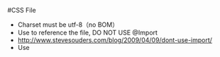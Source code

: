 #CSS File

* Charset must be utf-8（no BOM）
* Use <link /> to reference the file, DO NOT USE @Import
* http://www.stevesouders.com/blog/2009/04/09/dont-use-import/ 
* Use <style /> Only if it is used for single page.
* NO inline CSS pls! 
* No horizontal scrollbar in your code editor:
  that means, if the statement is too long, break it to into multiple lines, try utilize vertical space
  as much as you can.

#CSS Hacks?

If you requirement can be done by using [css media query](http://www.w3.org/TR/css3-mediaqueries/), then use it.

If there is better choice, such as etch is available in your page, we suggest you targeting browser this way:

    html.msie6 foobar {}
    html.msie7 foobar {}
    html.msie8 foobar {}
    html.msie9 foobar {}
    html.non-msie6-msie7 {} /* for better browser */
    html.non-html5browser foobar{}
    html.html5browser foobar{} /* for modern html5 browser */
    html.webkit foobar{}
    html.win foobar{}
    html.mac foobar{}
    html.linux foobar{}
    html.iphone foobar{}
    html.ios foobar{}
    html.ipad foobar{}
    html.winxp foobar{}
    html.qs-protocol-https foobar{} /* if we are under https */
    html.ornt-portrait foobar{} /* in portrait mode */
    html.ornt-landscape foobar{} /* in landscape mode */
    html.device-pixelrate-1 foobar{} /* default image quality */
    html.device-pixelrate-1.5 foobar{} /* hi-resolution quality image for retina screen */
    
For more, check out https://github.com/ETUI/ETUI/blob/master/lib/etch/tagger.js
  
However if there is no tagger available in your page, 
we suggest to targeting browser smartly by using superior syntax that older browser doesn't support:

    .selector .child{property:value;} /* for ie-6 */
    .selector > .child{property:value;} /* except ie-6 */

The last choice, CSS Hacks:

    .all-IE{property:value\9;}
    :root .IE-9{property:value\0/;}
    .gte-IE-8{property:value\0;}
    .lte-IE-7{*property:value;}
    .IE-7{+property:value;}
    .IE-6{_property:value;}
    .not-IE{property//:value;}
    @-moz-document url-prefix() { .firefox{property:value;} }
    @media all and (-webkit-min-device-pixel-ratio:0) { .webkit{property:value;} }
    @media all and (-webkit-min-device-pixel-ratio:10000),not all and (-webkit-min-device-pixel-ratio:0) { .opera{property:value;} }
    @media screen and (max-device-width: 480px) { .iphone-or-mobile-s-webkit{property:value;} }

#Common CSS classes

##State indicateors

###et-active
Indicate current tab/slide/whatelse is in active state.

###et-disabled
Indicate current ui component is disabled.

###et-enabled
Indicate current ui component is enabled.

###et-error
Indicate the validation failed on current element

##Pseudo Class Replacement

###et-first
A replacement for :first-child for older browser such as IE6

###et-last

##Position Indicator

###et-opening

###et-closing

###et-north

###et-south

###et-west

###et-east

##DOM Structure Indicator

###et-top

###et-bottom

###et-inner

###et-outer

###et-cnt
The actuall content area (wrapping the text)

##Form elements

###et-field
The wrapping element

###et-field-text
The text input area

#JavaScript 

##Rules

1. Try best not to pollute global object, including but not limits to `window`, 
   built in objects and their prototypes, `jQuery.fn` ...
2. If you do need to expose an global object, make sure it is under proper name space, 
   for example, `etPage.project.page.func`
3. JS files in under rootapp (/_scripts/, /widgets/) are meant to be shared across project, 
   you can reference to it directly in your project. 
   The other js files are not meant to be shared by the other projects. If you do want to use a file from
   the other project, please make a copy of that to your own project directory.
4. If you want to reference 3rd party javascript files, keep in mind that those api providers may not always available
   due to network or server maintenance issue. for example, if you are in China mainland, than you wouldn't have
   access to youtube.com and some google apis.
   so in order to avoid from above issues, we suggest:
   1. Try load the api asynchronously rather than put the `&lt;script /&gt;` tag directly into page.
   2. If the api provider does not support asynchronously loading, e.g. there are document.write() inside the js file
      so it breaks our page if we load it asynchronously, we should consider copy the js file to our server, or use 
      an `&lt;iframe /&gt;` to wrap the content.

##Naming convention

1. lowerCamelCase for local variables or namespace.

2. UPPER_CASE_FOR_CONSTANTS

3. prefix with _underline for virtual member or private member

4. Recommand to use ''var prvt = {}'' in your closure to holds all private methods.

5. Small **simple** words for namespaces.

6. Add prefix $ to jQuery object.

7. UpperCamelCase for constructors.
